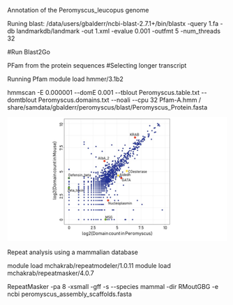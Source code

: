Annotation of the Peromyscus_leucopus genome

Runing blast:
/data/users/gbalderr/ncbi-blast-2.7.1+/bin/blastx  -query 1.fa -db landmarkdb/landmark -out 1.xml -evalue 0.001 -outfmt 5 -num_threads 32

#Run Blast2Go


PFam from the protein sequences
  #Selecting longer transcript

  Running Pfam 
module load hmmer/3.1b2

hmmscan -E 0.000001 --domE 0.001 --tblout Peromyscus.table.txt --domtblout Peromyscus.domains.txt --noali --cpu 32 Pfam-A.hmm /
share/samdata/gbalderr/peromyscus/blast/Peromyscus_Protein.fasta

![adulthood](https://github.com/GabyBG/Peromyscus_leucopus/blob/master/FIGURES_GBG/Slide3.JPG)




Repeat analysis using a mammalian database


module load mchakrab/repeatmodeler/1.0.11
module load mchakrab/repeatmasker/4.0.7

RepeatMasker -pa 8 -xsmall -gff -s --species mammal -dir RMoutGBG -e ncbi peromyscus_assembly_scaffolds.fasta





